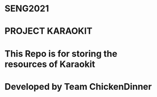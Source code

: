 # SENG2021
# PROJECT KARAOKIT
# This Repo is for storing the resources of Karaokit
# Developed by Team ChickenDinner
